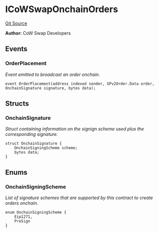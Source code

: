 # ICoWSwapOnchainOrders
[Git Source](https://github.com/FloorDAO/floor-v2/blob/fce0c6edadd90eef36eb24d13cfb5b386eeb9d00/src/interfaces/cowswap/CoWSwapOnchainOrders.sol)

**Author:**
CoW Swap Developers


## Events
### OrderPlacement
*Event emitted to broadcast an order onchain.*


```solidity
event OrderPlacement(address indexed sender, GPv2Order.Data order, OnchainSignature signature, bytes data);
```

## Structs
### OnchainSignature
*Struct containing information on the signign scheme used plus the corresponding signature.*


```solidity
struct OnchainSignature {
    OnchainSigningScheme scheme;
    bytes data;
}
```

## Enums
### OnchainSigningScheme
*List of signature schemes that are supported by this contract to create orders onchain.*


```solidity
enum OnchainSigningScheme {
    Eip1271,
    PreSign
}
```

